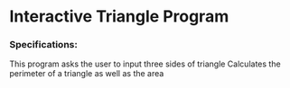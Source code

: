 # Interactive Triangle Program
### Specifications: 
This program asks the user to input three sides of triangle
Calculates the perimeter of a triangle as well as the area
